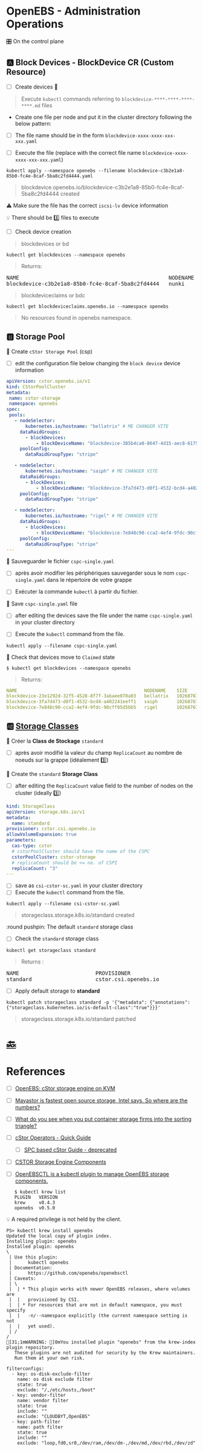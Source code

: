 # OpenEBS - Administration Operations

:control_knobs: On the control plane

## :a: Block Devices - BlockDevice CR (Custom Resource)

- [ ] Create devices :roll_of_paper:

> Execute `kubectl` commands referring to `blockdevice-****-****-****-****.md` files

* Create one file per node and put it in the cluster directory following the below pattern:

- [ ] The file name should be in the form `blockdevice-xxxx-xxxx-xxx-xxx.yaml`

- [ ] Execute the file (replace with the correct file name `blockdevice-xxxx-xxxx-xxx-xxx.yaml`)

```
kubectl apply --namespace openebs --filename blockdevice-c3b2e1a8-85b0-fc4e-8caf-5ba8c2fd4444.yaml
```
> blockdevice.openebs.io/blockdevice-c3b2e1a8-85b0-fc4e-8caf-5ba8c2fd4444 created

:warning: Make sure the file has the correct `iscsi-lv` device information

:bulb: There should be :three: files to execute

- [ ] Check device creation

> blockdevices or bd

```
kubectl get blockdevices --namespace openebs   
```
> Returns: 
<pre>
NAME                                               NODENAME   SIZE          CLAIMSTATE   STATUS   AGE
blockdevice-c3b2e1a8-85b0-fc4e-8caf-5ba8c2fd4444   nunki      42949672960   Unclaimed    Active   11s
</pre>

> blockdeviceclaims or bdc

```
kubectl get blockdeviceclaims.openebs.io --namespace openebs
```
> No resources found in openebs namespace.

## :b: Storage Pool

:round_pushpin: Create `cStor Storage Pool` (csp)

- [ ] edit the configuration file below changing the `block device` device information

```yaml
apiVersion: cstor.openebs.io/v1
kind: CStorPoolCluster
metadata:
 name: cstor-storage
 namespace: openebs
spec:
 pools:
   - nodeSelector:
       kubernetes.io/hostname: "bellatrix" # ME CHANGER VITE
     dataRaidGroups:
       - blockDevices:
           - blockDeviceName: "blockdevice-385b4ca0-8647-4d15-aec8-6175e9a23cf7" # ME CHANGER VITE
     poolConfig:
       dataRaidGroupType: "stripe"

   - nodeSelector:
       kubernetes.io/hostname: "saiph" # ME CHANGER VITE
     dataRaidGroups:
       - blockDevices:
           - blockDeviceName: "blockdevice-3fa7d473-d0f1-4532-bcd4-a402241eeff1" # ME CHANGER VITE
     poolConfig:
       dataRaidGroupType: "stripe"

   - nodeSelector:
       kubernetes.io/hostname: "rigel" # ME CHANGER VITE
     dataRaidGroups:
       - blockDevices:
           - blockDeviceName: "blockdevice-7e848c90-cca2-4ef4-9fdc-90cff05d5bb5" # ME CHANGER VITE
     poolConfig:
       dataRaidGroupType: "stripe"
---
```

:round_pushpin: Sauveguarder le fichier `cspc-single.yaml`

- [ ] après avoir modifier les périphériques sauvegarder sous le nom `cspc-single.yaml` dans le répertoire de votre grappe

- [ ] Exécuter la commande `kubectl` à partir du fichier.

:round_pushpin: Save `cspc-single.yaml` file

- [ ] after editing the devices save the file under the name `cspc-single.yaml` in your cluster directory

- [ ] Execute the `kubectl` command from the file.

```
kubectl apply --filename cspc-single.yaml
```

:round_pushpin: Check that devices move to `Claimed` state

```
$ kubectl get blockdevices --namespace openebs
```
> Returns:
```yaml
NAME                                               NODENAME    SIZE        CLAIMSTATE   STATUS   AGE
blockdevice-23e1292d-32f5-4528-8f7f-3abaee070a03   bellatrix   102687672   Claimed      Active   16m
blockdevice-3fa7d473-d0f1-4532-bcd4-a402241eeff1   saiph       102687672   Claimed      Active   16m
blockdevice-7e848c90-cca2-4ef4-9fdc-90cff05d5bb5   rigel       102687672   Claimed      Active   16m
```

## :ab: [Storage Classes](https://kubernetes.io/docs/concepts/storage/storage-classes/)

:round_pushpin: Créer la **Class de Stockage** `standard` 

- [ ] après avoir modifié la valeur du champ `ReplicaCount` au nombre de noeuds sur la grappe (idéalement :three:)

:round_pushpin: Create the `standard` **Storage Class**

- [ ] after editing the `ReplicaCount` value field to the number of nodes on the cluster (ideally :three:)

```yaml
kind: StorageClass
apiVersion: storage.k8s.io/v1
metadata:
  name: standard
provisioner: cstor.csi.openebs.io
allowVolumeExpansion: true
parameters:
  cas-type: cstor
  # cstorPoolCluster should have the name of the CSPC
  cstorPoolCluster: cstor-storage
  # replicaCount should be <= no. of CSPI
  replicaCount: "3"
---
```

- [ ] save as `csi-cstor-sc.yaml` in your cluster directory
- [ ] Execute the `kubectl` command from the file.

```
kubectl apply --filename csi-cstor-sc.yaml
```
> storageclass.storage.k8s.io/standard created

:round pushpin: The default `standard` storage class

- [ ] Check the `standard` storage class

```
kubectl get storageclass standard
```
> Returns :
<pre>
NAME                        PROVISIONER                                                RECLAIMPOLICY   VOLUMEBINDINGMODE      ALLOWVOLUMEEXPANSION   AGE
standard                    cstor.csi.openebs.io                                       Delete          Immediate              true                   4s
</pre>

- [ ] Apply default storage to **standard**

```
kubectl patch storageclass standard -p '{"metadata": {"annotations":{"storageclass.kubernetes.io/is-default-class":"true"}}}'
```
> storageclass.storage.k8s.io/standard patched


# [:back:](../../#floppy_disk-storage)

# References

- [ ] [OpenEBS: cStor storage engine on KVM](https://technology.amis.nl/platform/openebs-cstor-storage-engine-on-kvm)
- [ ] [Mayastor is fastest open source storage, Intel says. So where are the numbers?](https://blocksandfiles.com/2021/03/08/intel-says-mayastor-is-fastest-open-source-storage)
- [ ] [What do you see when you put container storage firms into the sorting triangle?](https://blocksandfiles.com/2021/03/05/data-storage-news-digest-container-storage/)

- [ ] [cStor Operators - Quick Guide](https://github.com/openebs/cstor-operators/blob/develop/docs/quick.md)
    - [ ] [SPC based cStor Guide - deprecated](https://openebs.io/docs/deprecated/spc-based-cstor)

- [ ] [CSTOR Storage Engine Components](https://github.com/openebs/openebsctl/tree/develop/docs/cstor)
- [ ] [OpenEBSCTL is a kubectl plugin to manage OpenEBS storage components.](https://github.com/openebs/openebsctl)
```
   $ kubectl krew list
   PLUGIN   VERSION
   krew     v0.4.3
   openebs  v0.5.0
```

:bulb: A required privilege is not held by the client.

```
PS> kubectl krew install openebs
Updated the local copy of plugin index.
Installing plugin: openebs
Installed plugin: openebs
\
 | Use this plugin:
 |      kubectl openebs
 | Documentation:
 |      https://github.com/openebs/openebsctl
 | Caveats:
 | \
 |  | * This plugin works with newer OpenEBS releases, where volumes are
 |  |   provisioned by CSI.
 |  | * For resources that are not in default namespace, you must specify
 |  |   -n/--namespace explicitly (the current namespace setting is not
 |  |   yet used).
 | /
/
[31;1mWARNING: [0mYou installed plugin "openebs" from the krew-index plugin repository.
   These plugins are not audited for security by the Krew maintainers.
   Run them at your own risk.
```

```
filterconfigs:
  - key: os-disk-exclude-filter
    name: os disk exclude filter
    state: true
    exclude: "/,/etc/hosts,/boot"
  - key: vendor-filter
    name: vendor filter
    state: true
    include: ""
    exclude: "CLOUDBYT,OpenEBS"
  - key: path-filter
    name: path filter
    state: true
    include: ""
    exclude: "loop,fd0,sr0,/dev/ram,/dev/dm-,/dev/md,/dev/rbd,/dev/zd"
```

